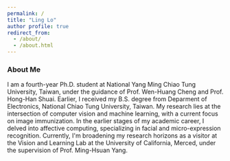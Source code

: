 ```yaml
---
permalink: /
title: "Ling Lo"
author profile: true
redirect_from: 
  - /about/
  - /about.html
---
```

### About Me
I am a fourth-year Ph.D. student at National Yang Ming Chiao Tung University, Taiwan, under the guidance of Prof. Wen-Huang Cheng and Prof. Hong-Han Shuai. Earlier, I received my B.S. degree from Deparment of Electronics, National Chiao Tung University, Taiwan. 
My research lies at the intersection of computer vision and machine learning, with a current focus on image immunization. In the earlier stages of my academic career, I delved into affective computing, specializing in facial and micro-expression recognition.
Currently, I'm broadening my research horizons as a visitor at the Vision and Learning Lab at the University of California, Merced, under the supervision of Prof. Ming-Hsuan Yang.

[Email]: linglo.ee08@nycu.edu.tw
